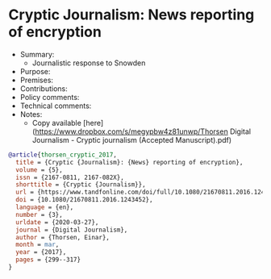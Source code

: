 # Cryptic Journalism: News reporting of encryption

- Summary:
  - Journalistic response to Snowden
- Purpose:
- Premises:
- Contributions:
- Policy comments:
- Technical comments:
- Notes:
  - Copy available [here](https://www.dropbox.com/s/megypbw4z81unwp/Thorsen Digital Journalism - Cryptic journalism (Accepted Manuscript).pdf)

```bib
@article{thorsen_cryptic_2017,
  title = {Cryptic {Journalism}: {News} reporting of encryption},
  volume = {5},
  issn = {2167-0811, 2167-082X},
  shorttitle = {Cryptic {Journalism}},
  url = {https://www.tandfonline.com/doi/full/10.1080/21670811.2016.1243452},
  doi = {10.1080/21670811.2016.1243452},
  language = {en},
  number = {3},
  urldate = {2020-03-27},
  journal = {Digital Journalism},
  author = {Thorsen, Einar},
  month = mar,
  year = {2017},
  pages = {299--317}
}
```
